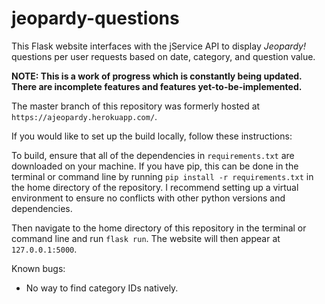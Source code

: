 # jeopardy-questions

This Flask website interfaces with the jService API to display *Jeopardy!* questions per user requests based on date, category, and question value.

**NOTE: This is a work of progress which is constantly being updated. There are incomplete features and features yet-to-be-implemented.**

The master branch of this repository was formerly hosted at `https://ajeopardy.herokuapp.com/`.

If you would like to set up the build locally, follow these instructions:

To build, ensure that all of the dependencies in `requirements.txt` are downloaded on your machine. If you have pip, this can be done in the terminal or command line by running `pip install -r requirements.txt` in the home directory of the repository. I recommend setting up a virtual environment to ensure no conflicts with other python versions and dependencies.

Then navigate to the home directory of this repository in the terminal or command line and run `flask run`. The website will then appear at `127.0.0.1:5000`.

Known bugs:
- No way to find category IDs natively.
